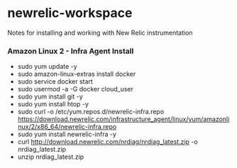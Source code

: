 # newrelic-workspace
Notes for installing and working with New Relic instrumentation

### Amazon Linux 2 - Infra Agent Install
- sudo yum update -y
- sudo amazon-linux-extras install docker
- sudo service docker start
- sudo usermod -a -G docker cloud_user
- sudo yum install git -y
- sudo yum install htop -y
- sudo curl -o /etc/yum.repos.d/newrelic-infra.repo https://download.newrelic.com/infrastructure_agent/linux/yum/amazonlinux/2/x86_64/newrelic-infra.repo
- sudo yum install newrelic-infra -y
- curl http://download.newrelic.com/nrdiag/nrdiag_latest.zip -o nrdiag_latest.zip
- unzip nrdiag_latest.zip
